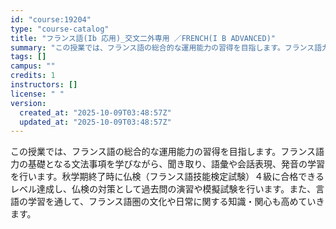 ```yaml
---
id: "course:19204"
type: "course-catalog"
title: "フランス語(Ib 応用)_交文二外専用 ／FRENCH(I B ADVANCED)"
summary: "この授業では、フランス語の総合的な運用能力の習得を目指します。フランス語力の基礎となる文法事項を学びながら、聞き取り、語彙や会話表現、発音の学習を行います。秋学期終了時に仏検（フランス語技能検定試験）４級に合格できるレベル達成し、仏検の対策…"
tags: []
campus: ""
credits: 1
instructors: []
license: " "
version:
  created_at: "2025-10-09T03:48:57Z"
  updated_at: "2025-10-09T03:48:57Z"
---
```


この授業では、フランス語の総合的な運用能力の習得を目指します。フランス語力の基礎となる文法事項を学びながら、聞き取り、語彙や会話表現、発音の学習を行います。秋学期終了時に仏検（フランス語技能検定試験）４級に合格できるレベル達成し、仏検の対策として過去問の演習や模擬試験を行います。また、言語の学習を通して、フランス語圏の文化や日常に関する知識・関心も高めていきます。
